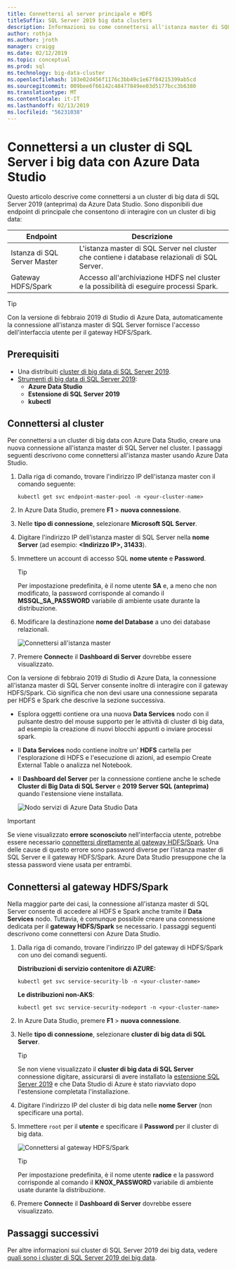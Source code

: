 ```yaml
---
title: Connettersi al server principale e HDFS
titleSuffix: SQL Server 2019 big data clusters
description: Informazioni su come connettersi all'istanza master di SQL Server e il gateway HDFS/Spark per un cluster di big data di SQL Server 2019 (anteprima).
author: rothja
ms.author: jroth
manager: craigg
ms.date: 02/12/2019
ms.topic: conceptual
ms.prod: sql
ms.technology: big-data-cluster
ms.openlocfilehash: 103e02d456f1176c3bb49c1e67f84215399ab5cd
ms.sourcegitcommit: 009bee6f66142c48477849ee03d5177bcc3b6380
ms.translationtype: MT
ms.contentlocale: it-IT
ms.lasthandoff: 02/13/2019
ms.locfileid: "56231038"
---
```

# <a name="connect-to-a-sql-server-big-data-cluster-with-azure-data-studio"></a>Connettersi a un cluster di SQL Server i big data con Azure Data Studio

Questo articolo descrive come connettersi a un cluster di big data di SQL Server 2019 (anteprima) da Azure Data Studio. Sono disponibili due endpoint di principale che consentono di interagire con un cluster di big data:

| Endpoint | Descrizione |
|---|---|
| Istanza di SQL Server Master | L'istanza master di SQL Server nel cluster che contiene i database relazionali di SQL Server. |
| Gateway HDFS/Spark | Accesso all'archiviazione HDFS nel cluster e la possibilità di eseguire processi Spark. |

> [!TIP]
> Con la versione di febbraio 2019 di Studio di Azure Data, automaticamente la connessione all'istanza master di SQL Server fornisce l'accesso dell'interfaccia utente per il gateway HDFS/Spark.

## <a name="prerequisites"></a>Prerequisiti

- Una distribuiti [cluster di big data di SQL Server 2019](deployment-guidance.md).
- [Strumenti di big data di SQL Server 2019](deploy-big-data-tools.md):
   - **Azure Data Studio**
   - **Estensione di SQL Server 2019**
   - **kubectl**

## <a id="master"></a> Connettersi al cluster

Per connettersi a un cluster di big data con Azure Data Studio, creare una nuova connessione all'istanza master di SQL Server nel cluster. I passaggi seguenti descrivono come connettersi all'istanza master usando Azure Data Studio.

1. Dalla riga di comando, trovare l'indirizzo IP dell'istanza master con il comando seguente:

   ```
   kubectl get svc endpoint-master-pool -n <your-cluster-name>
   ```

1. In Azure Data Studio, premere **F1** > **nuova connessione**.

1. Nelle **tipo di connessione**, selezionare **Microsoft SQL Server**.

1. Digitare l'indirizzo IP dell'istanza master di SQL Server nella **nome Server** (ad esempio: **\<Indirizzo IP\>, 31433**).

1. Immettere un account di accesso SQL **nome utente** e **Password**.

   > [!TIP]
   > Per impostazione predefinita, è il nome utente **SA** e, a meno che non modificato, la password corrisponde al comando il **MSSQL_SA_PASSWORD** variabile di ambiente usate durante la distribuzione.

1. Modificare la destinazione **nome del Database** a uno dei database relazionali.

   ![Connettersi all'istanza master](./media/connect-to-big-data-cluster/connect-to-cluster.png)

1. Premere **Connect**e il **Dashboard di Server** dovrebbe essere visualizzato.

Con la versione di febbraio 2019 di Studio di Azure Data, la connessione all'istanza master di SQL Server consente inoltre di interagire con il gateway HDFS/Spark. Ciò significa che non devi usare una connessione separata per HDFS e Spark che descrive la sezione successiva.

- Esplora oggetti contiene ora una nuova **Data Services** nodo con il pulsante destro del mouse supporto per le attività di cluster di big data, ad esempio la creazione di nuovi blocchi appunti o inviare processi spark. 
- Il **Data Services** nodo contiene inoltre un' **HDFS** cartella per l'esplorazione di HDFS e l'esecuzione di azioni, ad esempio Create External Table o analizza nel Notebook.
- Il **Dashboard del Server** per la connessione contiene anche le schede **Cluster di Big Data di SQL Server** e **2019 Server SQL (anteprima)** quando l'estensione viene installata.

   ![Nodo servizi di Azure Data Studio Data](./media/connect-to-big-data-cluster/connect-data-services-node.png)

> [!IMPORTANT]
> Se viene visualizzato **errore sconosciuto** nell'interfaccia utente, potrebbe essere necessario [connettersi direttamente al gateway HDFS/Spark](#hdfs). Una delle cause di questo errore sono password diverse per l'istanza master di SQL Server e il gateway HDFS/Spark. Azure Data Studio presuppone che la stessa password viene usata per entrambi.
  
## <a id="hdfs"></a> Connettersi al gateway HDFS/Spark

Nella maggior parte dei casi, la connessione all'istanza master di SQL Server consente di accedere al HDFS e Spark anche tramite il **Data Services** nodo. Tuttavia, è comunque possibile creare una connessione dedicata per il **gateway HDFS/Spark** se necessario. I passaggi seguenti descrivono come connettersi con Azure Data Studio.

1. Dalla riga di comando, trovare l'indirizzo IP del gateway di HDFS/Spark con uno dei comandi seguenti.
   
   **Distribuzioni di servizio contenitore di AZURE:**

   ```
   kubectl get svc service-security-lb -n <your-cluster-name>
   ```

   **Le distribuzioni non-AKS**:

   ```
   kubectl get svc service-security-nodeport -n <your-cluster-name>
   ```
 
1. In Azure Data Studio, premere **F1** > **nuova connessione**.

1. Nelle **tipo di connessione**, selezionare **cluster di big data di SQL Server**.

   > [!TIP]
   > Se non viene visualizzato il **cluster di big data di SQL Server** connessione digitare, assicurarsi di avere installato la [estensione SQL Server 2019](../azure-data-studio/sql-server-2019-extension.md) e che Data Studio di Azure è stato riavviato dopo l'estensione completata l'installazione.

1. Digitare l'indirizzo IP del cluster di big data nelle **nome Server** (non specificare una porta).

1. Immettere `root` per il **utente** e specificare il **Password** per il cluster di big data.

   ![Connettersi al gateway HDFS/Spark](./media/connect-to-big-data-cluster/connect-to-cluster-hdfs-spark.png)

   > [!TIP]
   > Per impostazione predefinita, è il nome utente **radice** e la password corrisponde al comando il **KNOX_PASSWORD** variabile di ambiente usate durante la distribuzione.

1. Premere **Connect**e il **Dashboard di Server** dovrebbe essere visualizzato.

## <a name="next-steps"></a>Passaggi successivi

Per altre informazioni sui cluster di SQL Server 2019 dei big data, vedere [quali sono i cluster di SQL Server 2019 dei big data](big-data-cluster-overview.md).